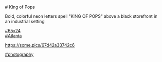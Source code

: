 \# King of Pops

Bold, colorful neon letters spell "KING OF POPS" above a black storefront in an industrial setting

[\#<span>65x24</span>](https://social.lol/tags/65x24)  
[\#<span>Atlanta</span>](https://social.lol/tags/Atlanta)

[<span class="invisible">https://</span><span class="">some.pics/67d42a33742c6</span><span class="invisible"></span>](https://some.pics/67d42a33742c6)

 [\#<span>photography</span>](https://social.lol/tags/photography)